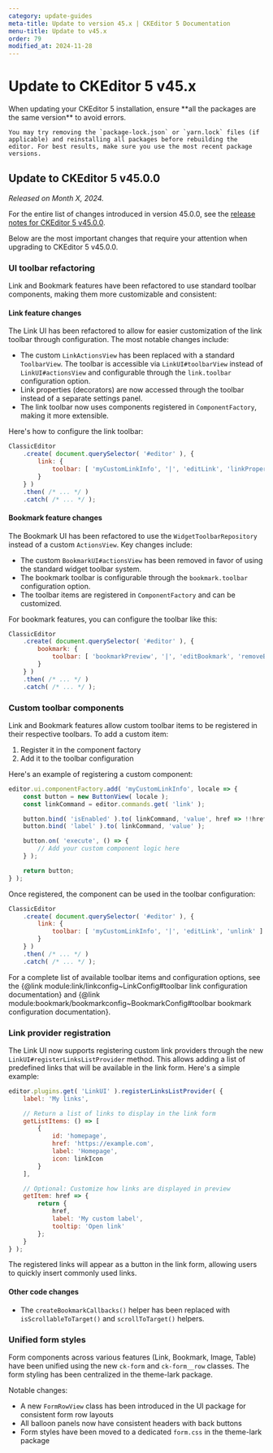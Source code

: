 ```yaml
---
category: update-guides
meta-title: Update to version 45.x | CKEditor 5 Documentation
menu-title: Update to v45.x
order: 79
modified_at: 2024-11-28
---
```


# Update to CKEditor&nbsp;5 v45.x

<info-box>
	When updating your CKEditor&nbsp;5 installation, ensure **all the packages are the same version** to avoid errors.

	You may try removing the `package-lock.json` or `yarn.lock` files (if applicable) and reinstalling all packages before rebuilding the editor. For best results, make sure you use the most recent package versions.
</info-box>

## Update to CKEditor&nbsp;5 v45.0.0

_Released on Month X, 2024._

For the entire list of changes introduced in version 45.0.0, see the [release notes for CKEditor&nbsp;5 v45.0.0](https://github.com/ckeditor/ckeditor5/releases/tag/v45.0.0).

Below are the most important changes that require your attention when upgrading to CKEditor&nbsp;5 v45.0.0.

### UI toolbar refactoring

Link and Bookmark features have been refactored to use standard toolbar components, making them more customizable and consistent:

#### Link feature changes

The Link UI has been refactored to allow for easier customization of the link toolbar through configuration. The most notable changes include:

* The custom `LinkActionsView` has been replaced with a standard `ToolbarView`. The toolbar is accessible via `LinkUI#toolbarView` instead of `LinkUI#actionsView` and configurable through the `link.toolbar` configuration option.
* Link properties (decorators) are now accessed through the toolbar instead of a separate settings panel.
* The link toolbar now uses components registered in `ComponentFactory`, making it more extensible.

Here's how to configure the link toolbar:

```js
ClassicEditor
    .create( document.querySelector( '#editor' ), {
        link: {
            toolbar: [ 'myCustomLinkInfo', '|', 'editLink', 'linkProperties', 'unlink' ]
        }
    } )
    .then( /* ... */ )
    .catch( /* ... */ );
```

#### Bookmark feature changes

The Bookmark UI has been refactored to use the `WidgetToolbarRepository` instead of a custom `ActionsView`. Key changes include:

* The custom `BookmarkUI#actionsView` has been removed in favor of using the standard widget toolbar system.
* The bookmark toolbar is configurable through the `bookmark.toolbar` configuration option.
* The toolbar items are registered in `ComponentFactory` and can be customized.

For bookmark features, you can configure the toolbar like this:

```js
ClassicEditor
    .create( document.querySelector( '#editor' ), {
        bookmark: {
            toolbar: [ 'bookmarkPreview', '|', 'editBookmark', 'removeBookmark' ]
        }
    } )
    .then( /* ... */ )
    .catch( /* ... */ );
```

### Custom toolbar components

Link and Bookmark features allow custom toolbar items to be registered in their respective toolbars. To add a custom item:

1. Register it in the component factory
2. Add it to the toolbar configuration

Here's an example of registering a custom component:

```js
editor.ui.componentFactory.add( 'myCustomLinkInfo', locale => {
    const button = new ButtonView( locale );
    const linkCommand = editor.commands.get( 'link' );

    button.bind( 'isEnabled' ).to( linkCommand, 'value', href => !!href );
    button.bind( 'label' ).to( linkCommand, 'value' );

    button.on( 'execute', () => {
        // Add your custom component logic here
    } );

    return button;
} );
```

Once registered, the component can be used in the toolbar configuration:

```js
ClassicEditor
    .create( document.querySelector( '#editor' ), {
        link: {
            toolbar: [ 'myCustomLinkInfo', '|', 'editLink', 'unlink' ]
        }
    } )
    .then( /* ... */ )
    .catch( /* ... */ );
```

For a complete list of available toolbar items and configuration options, see the {@link module:link/linkconfig~LinkConfig#toolbar link configuration documentation} and {@link module:bookmark/bookmarkconfig~BookmarkConfig#toolbar bookmark configuration documentation}.

### Link provider registration

The Link UI now supports registering custom link providers through the new `LinkUI#registerLinksListProvider` method. This allows adding a list of predefined links that will be available in the link form. Here's a simple example:

```js
editor.plugins.get( 'LinkUI' ).registerLinksListProvider( {
    label: 'My links',

    // Return a list of links to display in the link form
    getListItems: () => [
        {
            id: 'homepage',
            href: 'https://example.com',
            label: 'Homepage',
            icon: linkIcon
        }
    ],

    // Optional: Customize how links are displayed in preview
    getItem: href => {
        return {
            href,
            label: 'My custom label',
            tooltip: 'Open link'
        };
    }
} );
```

The registered links will appear as a button in the link form, allowing users to quickly insert commonly used links.

#### Other code changes

* The `createBookmarkCallbacks()` helper has been replaced with `isScrollableToTarget()` and `scrollToTarget()` helpers.

### Unified form styles

Form components across various features (Link, Bookmark, Image, Table) have been unified using the new `ck-form` and `ck-form__row` classes. The form styling has been centralized in the theme-lark package.

Notable changes:

* A new `FormRowView` class has been introduced in the UI package for consistent form row layouts
* All balloon panels now have consistent headers with back buttons
* Form styles have been moved to a dedicated `form.css` in the theme-lark package
